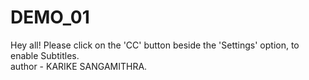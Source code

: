 # DEMO_01
Hey all! Please click on the 'CC' button beside the 'Settings' option, to enable Subtitles. 
<br>
author - KARIKE SANGAMITHRA.
